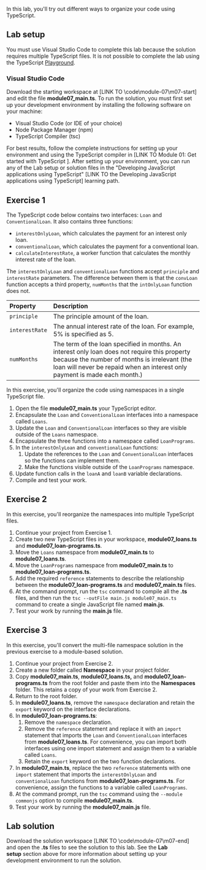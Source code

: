 In this lab, you'll try out different ways to organize your code using TypeScript.

## Lab setup

You must use Visual Studio Code to complete this lab because the solution requires multiple TypeScript files. It is not possible to complete the lab using the TypeScript [Playground](https://www.typescriptlang.org/play).

### Visual Studio Code

Download the starting workspace at [LINK TO \code\module-07\m07-start] and edit the file **module07_main.ts**. To run the solution, you must first set up your development environment by installing the following software on your machine:

- Visual Studio Code (or IDE of your choice)
- Node Package Manager (npm)
- TypeScript Compiler (tsc)

For best results, follow the complete instructions for setting up your environment and using the TypeScript compiler in [LINK TO Module 01: Get started with TypeScript ]. After setting up your environment, you can run any of the Lab setup or solution files in the "Developing JavaScript applications using TypeScript" [LINK TO the Developing JavaScript applications using TypeScript] learning path.

## Exercise 1

The TypeScript code below contains two interfaces: `Loan` and `ConventionalLoan`. It also contains three functions:

- `interestOnlyLoan`, which calculates the payment for an interest only loan.
- `conventionalLoan`, which calculates the payment for a  conventional loan.
- `calculateInterestRate`, a worker function that calculates the monthly interest rate of the loan.

The `interestOnlyLoan` and `conventionalLoan` functions accept `principle` and `interestRate` parameters. The difference between them is that the `convLoan` function accepts a third property, `numMonths` that the `intOnlyLoan` function does not.

| Property| Description|
| :--- | :--- |
| `principle`| The principle amount of the loan.|
| `interestRate`| The annual interest rate of the loan. For example, 5% is specified as 5.|
| `numMonths`| The term of the loan specified in months. An interest only loan does not require this property because the number of months is irrelevant (the loan will never be repaid when an interest only payment is made each month.)|

In this exercise, you'll organize the code using namespaces in a single TypeScript file.

1. Open the file **module07_main.ts** your TypeScript editor.
2. Encapsulate the `Loan` and `ConventionalLoan` interfaces into a namespace called `Loans`.
3. Update the `Loan` and `ConventionalLoan` interfaces so they are visible outside of the `Loans` namespace.
4. Encapsulate the three functions into a namespace called `LoanPrograms`.
5. In the `interestOnlyLoan` and `conventionalLoan` functions:
   1. Update the references to the `Loan` and `ConventionalLoan` interfaces so the functions can implement them.
   2. Make the functions visible outside of the `LoanPrograms` namespace.
6. Update function calls in the `loanA` and `loanB` variable declarations.
7. Compile and test your work.

## Exercise 2

In this exercise, you'll reorganize the namespaces into multiple TypeScript files.

1. Continue your project from Exercise 1.
2. Create two new TypeScript files in your workspace, **module07_loans.ts** and **module07_loan-programs.ts**.
3. Move the `Loans` namespace from **module07_main.ts** to **module07_loans.ts**.
4. Move the `LoanPrograms` namespace from **module07_main.ts** to **module07_loan-programs.ts**.
5. Add the required `reference` statements to describe the relationship between the **module07_loan-programs.ts** and **module07_main.ts** files.
6. At the command prompt, run the `tsc` command to compile all the **.ts** files, and then run the `tsc --outFile main.js module07_main.ts` command to create a single JavaScript file named **main.js**.
7. Test your work by running the **main.js** file.

## Exercise 3

In this exercise, you'll convert the multi-file namespace solution in the previous exercise to a module-based solution.

1. Continue your project from Exercise 2.
2. Create a new folder called **Namespace** in your project folder.
3. Copy **module07_main.ts**, **module07_loans.ts,** and **module07_loan-programs.ts** from the root folder and paste them into the **Namespaces** folder. This retains a copy of your work from Exercise 2.
4. Return to the root folder.
5. In **module07_loans.ts**, remove the `namespace` declaration and retain the `export` keyword on the interface declarations.
6. In **module07_loan-programs.ts**:
   1. Remove the `namespace` declaration.
   2. Remove the `reference` statement and replace it with an `import` statement that imports the `Loan` and `ConventionalLoan` interfaces from **module07_loans.ts**. For convenience, you can import both interfaces using one import statement and assign them to a variable called `Loans`.
   3. Retain the `export` keyword on the two function declarations.
7. In **module07_main.ts**, replace the two `reference` statements with one `import` statement that imports the `interestOnlyLoan` and `conventionalLoan` functions from **module07_loan-programs.ts**. For convenience, assign the functions to a variable called `LoanPrograms`.
8. At the command prompt, run the `tsc` command using the `--module commonjs` option to compile **module07_main.ts**.
9. Test your work by running the **module07_main.js** file.

## Lab solution

Download the solution workspace [LINK TO \code\module-07\m07-end] and open the **.ts** files to see the solution to this lab. See the **Lab setup** section above for more information about setting up your development environment to run the solution.
